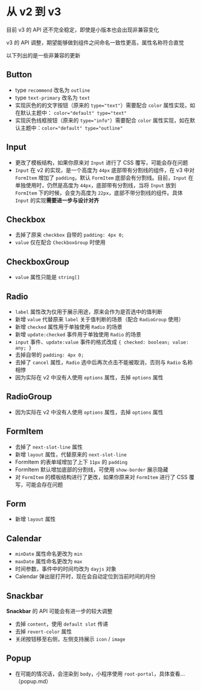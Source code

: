 # 从 v2 到 v3

目前 v3 的 API 还不完全稳定，即使是小版本也会出现非兼容变化

v3 的 API 调整，期望能够做到组件之间命名一致性更高，属性名称符合直觉

以下列出的是一些非兼容的更新

## Button

- type `recommend` 改名为 `outline`
- type `text-primary` 改名为 `text`
- 实现灰色的的文字按钮（原来的 `type="text"`）需要配合 `color` 属性实现，如在默认主题中： `color="default" type="text"`
- 实现灰色线框按钮（原来的 `type="info"`）需要配合 `color` 属性实现，如在默认主题中：`color="default" type="outline"`

## Input

- 更改了模板结构，如果你原来对 `Input` 进行了 CSS 覆写，可能会存在问题
- `Input` 在 v2 的实现，是一个高度为 `44px` 底部带有分割线的组件，在 v3 中对 `FormItem` 增加了 `padding`，默认 `FormItem` 底部会有分割线。目前，`Input` 在单独使用时，仍然是高度为 `44px`，底部带有分割线，当将 `Input` 放到 `FormItem` 下的时候，会变为高度为 `22px`，底部不带分割线的组件。具体 `Input` 的实现**需要进一步与设计对齐**

## Checkbox

- 去掉了原来 `checkbox` 自带的 `padding: 4px 0;`
- `value` 仅在配合 `CheckboxGroup` 时使用

## CheckboxGroup

- `value` 属性只能是 `string[]`

## Radio

- `label` 属性改为仅用于展示用途，原来会作为是否选中的值判断
- 新增 `value` 代替原来 `label` 关于值判断的场景（配合 `RadioGroup` 使用）
- 新增 `checked` 属性用于单独使用 `Radio` 的场景
- 新增 `update:checked` 事件用于单独使用 `Radio` 的场景
- `input` 事件、`update:value` 事件的格式改成 `{ checked: boolean; value: any; }`
- 去掉自带的 `padding: 4px 0;`
- 去掉了 `cancel` 属性，`Radio` 选中后再次点击不能被取消，否则与 `Radio` 名称相悖
- 因为实际在 v2 中没有人使用 `options` 属性，去掉 `options` 属性

## RadioGroup

- 因为实际在 v2 中没有人使用 `options` 属性，去掉 `options` 属性

## FormItem

- 去掉了 `next-slot-line` 属性
- 新增 `layout` 属性，代替原来的 `next-slot-line`
- FormItem 的表单域增加了上下 `11px` 的 `padding`
- FormItem 默认增加底部的分割线，可使用 `show-border` 展示隐藏
- 对 `FormItem` 的模板结构进行了更改，如果你原来对 `FormItem` 进行了 CSS 覆写，可能会存在问题

## Form

- 新增 `layout` 属性

## Calendar

- `minDate` 属性命名更改为 `min`
- `maxDate` 属性命名更改为 `max`
- 时间参数，事件中的时间均改为 `dayjs` 对象
- Calendar 弹出层打开时，现在会自动定位到当前时间的月份

## Snackbar

**Snackbar** 的 API 可能会有进一步的较大调整

- 去掉 `content`，使用 `default slot` 传递
- 去掉 `revert-color` 属性
- 关闭按钮移至右侧，左侧支持展示 `icon` / `image`

## Popup

- 在可能的情况话，会渲染到 `body`，小程序使用 `root-portal`，具体查看... （popup.md）
